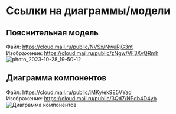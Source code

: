 # Ссылки на диаграммы/модели
## Пояснительная модель
Файл: https://cloud.mail.ru/public/NVSx/NwuRjG3nt </br>
Изображение: https://cloud.mail.ru/public/zNgw/VF3XvQRmh
![photo_2023-10-28_19-50-12](https://github.com/MITTORY/MitREC/assets/40243680/fa391c6f-92f5-49b7-8c4b-733adefbec1c)

## Диаграмма компонентов
Файл: https://cloud.mail.ru/public/iMKy/ek985VYad </br>
Изображение: https://cloud.mail.ru/public/3Qd7/NPdb4D4yb </br>
![Диаграмма компонентов](https://github.com/MITTORY/MitREC/assets/40243680/075f0228-075c-4f7a-99dc-d492033c7485)

